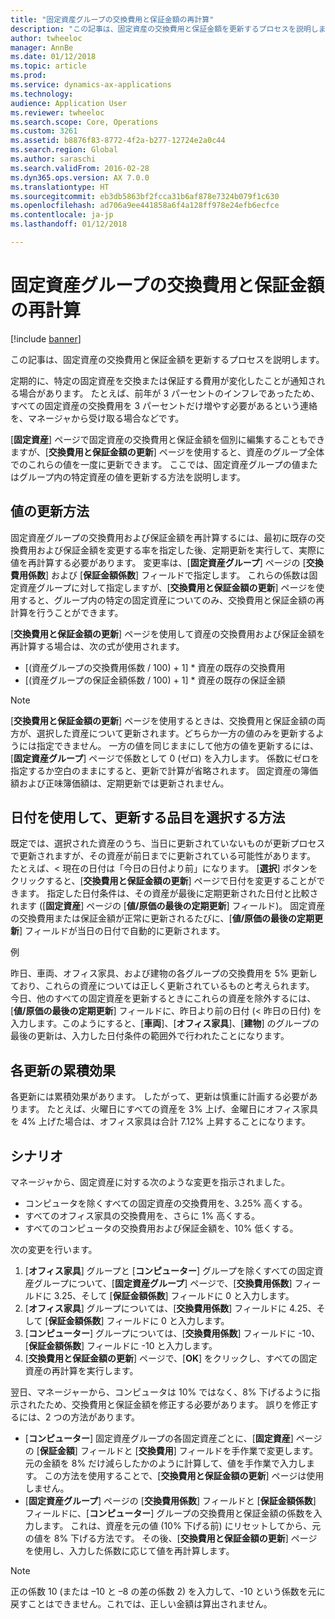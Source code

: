 ```yaml
---
title: "固定資産グループの交換費用と保証金額の再計算"
description: "この記事は、固定資産の交換費用と保証金額を更新するプロセスを説明します。"
author: twheeloc
manager: AnnBe
ms.date: 01/12/2018
ms.topic: article
ms.prod: 
ms.service: dynamics-ax-applications
ms.technology: 
audience: Application User
ms.reviewer: twheeloc
ms.search.scope: Core, Operations
ms.custom: 3261
ms.assetid: b8876f83-8772-4f2a-b277-12724e2a0c44
ms.search.region: Global
ms.author: saraschi
ms.search.validFrom: 2016-02-28
ms.dyn365.ops.version: AX 7.0.0
ms.translationtype: HT
ms.sourcegitcommit: eb3db5863bf2fcca31b6af878e7324b079f1c630
ms.openlocfilehash: ad706a9ee441858a6f4a128ff978e24efb6ecfce
ms.contentlocale: ja-jp
ms.lasthandoff: 01/12/2018

---
```


# <a name="recalculate-replacement-costs-and-insured-values-for-fixed-asset-groups"></a>固定資産グループの交換費用と保証金額の再計算

[!include [banner](../includes/banner.md)]

この記事は、固定資産の交換費用と保証金額を更新するプロセスを説明します。

定期的に、特定の固定資産を交換または保証する費用が変化したことが通知される場合があります。 たとえば、前年が 3 パーセントのインフレであったため、すべての固定資産の交換費用を 3 パーセントだけ増やす必要があるという連絡を、マネージャから受け取る場合などです。 

[**固定資産**] ページで固定資産の交換費用と保証金額を個別に編集することもできますが、[**交換費用と保証金額の更新**] ページを使用すると、資産のグループ全体でのこれらの値を一度に更新できます。 ここでは、固定資産グループの値またはグループ内の特定資産の値を更新する方法を説明します。

## <a name="how-values-are-updated"></a>値の更新方法
固定資産グループの交換費用および保証金額を再計算するには、最初に既存の交換費用および保証金額を変更する率を指定した後、定期更新を実行して、実際に値を再計算する必要があります。 変更率は、[**固定資産グループ**] ページの [**交換費用係数**] および [**保証金額係数**] フィールドで指定します。 これらの係数は固定資産グループに対して指定しますが、[**交換費用と保証金額の更新**] ページを使用すると、グループ内の特定の固定資産についてのみ、交換費用と保証金額の再計算を行うことができます。 

[**交換費用と保証金額の更新**] ページを使用して資産の交換費用および保証金額を再計算する場合は、次の式が使用されます。

-   \[(資産グループの交換費用係数 / 100) + 1\] \* 資産の既存の交換費用
-   \[(資産グループの保証金額係数 / 100) + 1\] \* 資産の既存の保証金額

> [!NOTE] 
> [**交換費用と保証金額の更新**] ページを使用するときは、交換費用と保証金額の両方が、選択した資産について更新されます。どちらか一方の値のみを更新するようには指定できません。 一方の値を同じままにして他方の値を更新するには、[**固定資産グループ**] ページで係数として 0 (ゼロ) を入力します。 係数にゼロを指定するか空白のままにすると、更新で計算が省略されます。 固定資産の簿価額および正味簿価額は、定期更新では更新されません。 

## <a name="how-to-use-a-date-to-select-which-items-to-update"></a>日付を使用して、更新する品目を選択する方法
既定では、選択された資産のうち、当日に更新されていないものが更新プロセスで更新されますが、その資産が前日までに更新されている可能性があります。 たとえば、&lt; 現在の日付は「今日の日付より前」になります。 [**選択**] ボタンをクリックすると、[**交換費用と保証金額の更新**] ページで日付を変更することができます。 指定した日付条件は、その資産が最後に定期更新された日付と比較されます ([**固定資産**] ページの [**値/原価の最後の定期更新**] フィールド)。 固定資産の交換費用または保証金額が正常に更新されるたびに、[**値/原価の最後の定期更新**] フィールドが当日の日付で自動的に更新されます。 

例 

昨日、車両、オフィス家具、および建物の各グループの交換費用を 5% 更新しており、これらの資産については正しく更新されているものと考えられます。 今日、他のすべての固定資産を更新するときにこれらの資産を除外するには、[**値/原価の最後の定期更新**] フィールドに、昨日より前の日付 (&lt; 昨日の日付) を入力します。このようにすると、[**車両**]、[**オフィス家具**]、[**建物**] のグループの最後の更新は、入力した日付条件の範囲外で行われたことになります。

## <a name="cumulative-effect-of-each-update"></a>各更新の累積効果
各更新には累積効果があります。 したがって、更新は慎重に計画する必要があります。 たとえば、火曜日にすべての資産を 3% 上げ、金曜日にオフィス家具を 4% 上げた場合は、オフィス家具は合計 7.12% 上昇することになります。

## <a name="scenario"></a>シナリオ
マネージャから、固定資産に対する次のような変更を指示されました。
-   コンピュータを除くすべての固定資産の交換費用を、3.25% 高くする。
-   すべてのオフィス家具の交換費用を、さらに 1% 高くする。
-   すべてのコンピュータの交換費用および保証金額を、10% 低くする。

次の変更を行います。
1.  [**オフィス家具**] グループと [**コンピューター**] グループを除くすべての固定資産グループについて、[**固定資産グループ**] ページで、[**交換費用係数**] フィールドに 3.25、そして [**保証金額係数**] フィールドに 0 と入力します。
2.  [**オフィス家具**] グループについては、[**交換費用係数**] フィールドに 4.25、そして [**保証金額係数**] フィールドに 0 と入力します。
3.  [**コンピューター**] グループについては、[**交換費用係数**] フィールドに -10、[**保証金額係数**] フィールドに -10 と入力します。
4.  [**交換費用と保証金額の更新**] ページで、[**OK**] をクリックし、すべての固定資産の再計算を実行します。

翌日、マネージャーから、コンピュータは 10% ではなく、8% 下げるように指示されたため、交換費用と保証金額を修正する必要があります。 誤りを修正するには、2 つの方法があります。
-   [**コンピューター**] 固定資産グループの各固定資産ごとに、[**固定資産**] ページの [**保証金額**] フィールドと [**交換費用**] フィールドを手作業で変更します。 元の金額を 8% だけ減らしたかのように計算して、値を手作業で入力します。 この方法を使用することで、[**交換費用と保証金額の更新**] ページは使用しません。
-   [**固定資産グループ**] ページの [**交換費用係数**] フィールドと [**保証金額係数**] フィールドに、[**コンピューター**] グループの交換費用と保証金額の係数を入力します。 これは、資産を元の値 (10% 下げる前) にリセットしてから、元の値を 8% 下げる方法です。 その後、[**交換費用と保証金額の更新**] ページを使用し、入力した係数に応じて値を再計算します。

> [!NOTE]  
> 正の係数 10 (または –10 と –8 の差の係数 2) を入力して、-10 という係数を元に戻すことはできません。これでは、正しい金額は算出されません。 






